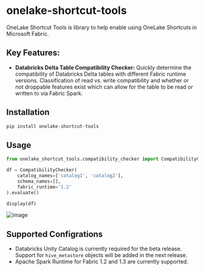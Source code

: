 # onelake-shortcut-tools
OneLake Shortcut Tools is library to help enable using OneLake Shortcuts in Microsoft Fabric. 
## Key Features:
- **Databricks Delta Table Compatibility Checker:** Quickly determine the compatibility of Databricks Delta tables with different Fabric runtime versions. Classification of read vs. write compatibility and whether or not droppable features exist which can allow for the table to be read or written to via Fabric Spark.
  
## Installation
```python
pip install onelake-shortcut-tools
```

## Usage
```python
from onelake_shortcut_tools.compatibility_checker import CompatibilityChecker

df = CompatibilityChecker(
    catalog_names=['catalog1', 'catalog2'], 
    schema_names=[], 
    fabric_runtime='1.2'
).evaluate()

display(df)
```
![image](https://github.com/mwc360/onelake-shortcut-tools/assets/52209784/ab31a52d-73e0-4e68-bf94-c499c474d7bf)

## Supported Configrations
- Databricks Unity Catalog is currently required for the beta release. Support for `hive_metastore` objects will be added in the next release.
- Apache Spark Runtime for Fabric 1.2 and 1.3 are currently supported.


